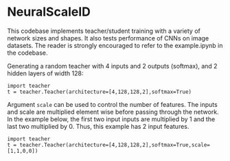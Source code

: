 # NeuralScaleID
This codebase implements teacher/student training with a variety of network sizes and shapes.  It also tests performance of CNNs on image datasets. The reader is strongly encouraged to refer to the example.ipynb in the codebase.

Generating a random teacher with 4 inputs and 2 outputs (softmax), and 2 hidden layers of width 128:
```\python
import teacher
t = teacher.Teacher(architecture=[4,128,128,2],softmax=True)
```
Argument ```scale``` can be used to control the number of features. The inputs and scale are multiplied element wise before passing through the network. In the example below, the first two input inputs are multiplied by 1 and the last two multiplied by 0. Thus, this example has 2 input features.

```\python
import teacher
t = teacher.Teacher(architecture=[4,128,128,2],softmax=True,scale=[1,1,0,0])
```
